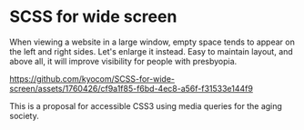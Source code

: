 # SCSS for wide screen

When viewing a website in a large window, empty space tends to appear on the left and right sides.
Let's enlarge it instead. Easy to maintain layout, and above all, it will improve visibility for people with presbyopia.



https://github.com/kyocom/SCSS-for-wide-screen/assets/1760426/cf9a1f85-f6bd-4ec8-a56f-f31533e144f9



This is a proposal for accessible CSS3 using media queries for the aging society.
